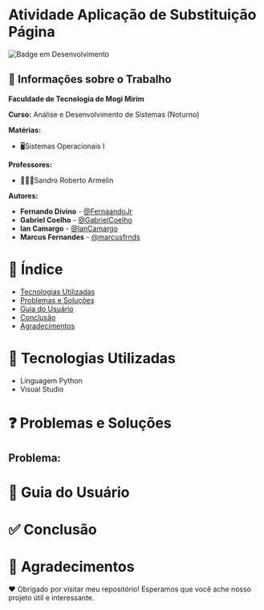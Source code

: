 # Atividade Aplicação de Substituição Página 

![Badge em Desenvolvimento](http://img.shields.io/static/v1?label=STATUS&message=EM%20DESENVOLVIMENTO&color=GREEN&style=for-the-badge)

## 💼 Informações sobre o Trabalho
**Faculdade de Tecnologia de Mogi Mirim**

**Curso:** Análise e Desenvolvimento de Sistemas (Noturno)

**Matérias:**

* 🖥️Sistemas Operacionais I
  
**Professores:**

* 👨🏻‍🏫Sandro Roberto Armelin

**Autores:**

- **Fernando Divino** - [@FernaandoJr](https://github.com/FernaandoJr)
- **Gabriel Coelho** - [@GabrielCoelho](https://github.com/GabrielCoelho)
- **Ian Camargo** - [@IanCamargo](https://github.com/IanCamargo)
- **Marcus Fernandes** - [@marcusfrnds](https://github.com/marcusfrnds)

# &#128214; Índice 

* [Tecnologias Utilizadas](#Tecnologias-Utilizadas)
* [Problemas e Soluções](#Problemas-e-Soluções)
* [Guia do Usuário](#Guia-do-Usuário)
* [Conclusão](#conclusão)
* [Agradecimentos](#agradecimentos)

# 🔗 Tecnologias Utilizadas

 - Linguagem Python
 - Visual Studio

# ❓ Problemas e Soluções

## Problema: 


# 📝 Guia do Usuário


# ✅ Conclusão


# 🙏 Agradecimentos
❤️ Obrigado por visitar meu repositório! Esperamos que você ache nosso projeto útil e interessante.
